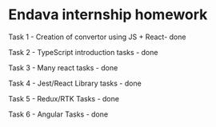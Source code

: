 # Endava internship homework

Task 1 - Creation of convertor using JS + React- done

Task 2 - TypeScript introduction tasks - done

Task 3 - Many react tasks - done

Task 4 - Jest/React Library tasks - done

Task 5 - Redux/RTK Tasks - done

Task 6 - Angular Tasks - done


